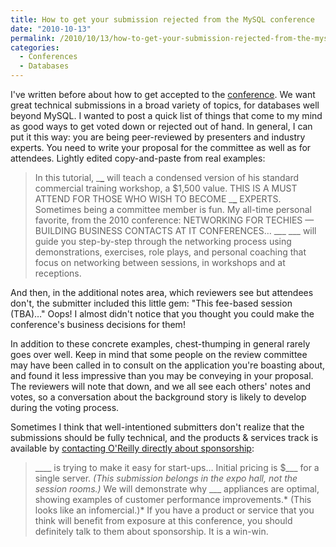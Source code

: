 ```yaml
---
title: How to get your submission rejected from the MySQL conference
date: "2010-10-13"
permalink: /2010/10/13/how-to-get-your-submission-rejected-from-the-mysql-conference/
categories:
  - Conferences
  - Databases
---
```

I've written before about how to get accepted to the [conference][1]. We want great technical submissions in a broad variety of topics, for databases well beyond MySQL. I wanted to post a quick list of things that come to my mind as good ways to get voted down or rejected out of hand. In general, I can put it this way: you are being peer-reviewed by presenters and industry experts. You need to write your proposal for the committee as well as for attendees. Lightly edited copy-and-paste from real examples:

> In this tutorial, \___\___ will teach a condensed version of his standard commercial training workshop, a $1,500 value.
> THIS IS A MUST ATTEND FOR THOSE WHO WISH TO BECOME \___\___ EXPERTS.
Sometimes being a committee member is fun. My all-time personal favorite, from the 2010 conference: 
> NETWORKING FOR TECHIES &#8212; BUILDING BUSINESS CONTACTS AT IT CONFERENCES&#8230; \___ \___ will guide you step-by-step through the networking process using demonstrations, exercises, role plays, and personal coaching that focus on networking between sessions, in workshops and at receptions.

And then, in the additional notes area, which reviewers see but attendees don't, the submitter included this little gem: "This fee-based session (TBA)&#8230;" Oops! I almost didn't notice that you thought you could make the conference's business decisions for them!

In addition to these concrete examples, chest-thumping in general rarely goes over well. Keep in mind that some people on the review committee may have been called in to consult on the application you're boasting about, and found it less impressive than you may be conveying in your proposal. The reviewers will note that down, and we all see each others' notes and votes, so a conversation about the background story is likely to develop during the voting process.

Sometimes I think that well-intentioned submitters don't realize that the submissions should be fully technical, and the products &#038; services track is available by [contacting O'Reilly directly about sponsorship][2]:

> \____ is trying to make it easy for start-ups&#8230; Initial pricing is $\___ for a single server. *(This submission belongs in the expo hall, not the session rooms.)*
> We will demonstrate why \___ appliances are optimal, showing examples of customer performance improvements.* (This looks like an infomercial.)*
If you have a product or service that you think will benefit from exposure at this conference, you should definitely talk to them about sponsorship. It is a win-win.

 [1]: http://en.oreilly.com/mysql2011/
 [2]: http://en.oreilly.com/mysql2011/public/content/sponsors
